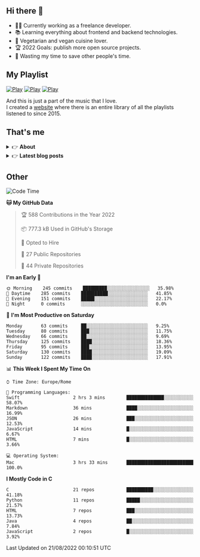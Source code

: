 <h2>Hi there 👋</h2>

- 👨‍💻 Currently working as a freelance developer.
- :books: Learning everything about frontend and backend technologies.
- 🌱 Vegetarian and vegan cuisine lover.
- :trophy: 2022 Goals: publish more open source projects.
- :dart: Wasting my time to save other people's time.

## My Playlist
[![Play](https://user-images.githubusercontent.com/22590804/173320312-c6ff4952-2d80-4da0-bc86-1a49d009b4a7.jpg)](https://music.apple.com/it/playlist/juice/pl.u-mJy83A8tGBvZWA)
[![Play](https://user-images.githubusercontent.com/22590804/173320788-49695c90-a4c3-48b3-8ac5-f6f4b944955f.jpg)](https://music.apple.com/it/playlist/gym/pl.u-38oWWgbT3gryK0)
[![Play](https://user-images.githubusercontent.com/22590804/173321081-fd673357-e189-4e1d-bf6a-fc8048872de2.jpg)](https://music.apple.com/it/playlist/relax/pl.u-9N9LLp3u27KNLk)

And this is just a part of the music that I love.  
I created a [website](http://simonemargiomusic.im) where there is an entire library of all the playlists listened to since 2015.

## That's me
<!-- markdownlint-disable MD033 -->
<details>
    <summary>&#128073 <b>About</b></summary><br/>

<!-- BLOG-POST-LIST:START -->
- :books: [Books](https://simonemargio.im/me/books/)
- 🎧 [Music](https://simonemargio.im/me/music/)
- 🏃‍♂️ [Sport](https://simonemargio.im/me/sport/)
- 🎬 [Show](https://simonemargio.im/me/show/)
- 🎮 [Game](https://simonemargio.im/me/game/)
- 💰 [Expenses](https://simonemargio.im/me/expenses/)
<!-- BLOG-POST-LIST:END -->
</details>

<details>
    <summary>&#128073 <b>Latest blog posts</b></summary><br/>

<!-- BLOG-POST-LIST:START -->
- [Apple Music](https://simonemargio.im/blog/applemusic/)
- [iCloud Keychain](https://simonemargio.im/blog/icloudkeychain/)
- [Digital legacy](https://simonemargio.im/blog/digitallegacy/)
- [Usability](https://simonemargio.im/blog/usability/)
- [Bitwarden](https://simonemargio.im/blog/bitwarden/)
- [About EXIF metadata](https://simonemargio.im/blog/aboutexifmetadata/)
- [Stop using whatsapp](https://simonemargio.im/blog/stopusingwhatsapp/)
- [Password Managers](https://simonemargio.im/blog/managepasswords/)
- [Always backup](https://simonemargio.im/blog/backup/)
- [Fix Apple Watch battery life](https://simonemargio.im/blog/fixapplewatch/)
- [Summer reading](https://simonemargio.im/blog/summer-reading/)
<!-- BLOG-POST-LIST:END -->
</details>





## Other

<!--START_SECTION:waka-->
![Code Time](http://img.shields.io/badge/Code%20Time-232%20hrs%2019%20mins-blue)

**🐱 My GitHub Data** 

> 🏆 588 Contributions in the Year 2022
 > 
> 📦 777.3 kB Used in GitHub's Storage 
 > 
> 💼 Opted to Hire
 > 
> 📜 27 Public Repositories 
 > 
> 🔑 44 Private Repositories  
 > 
**I'm an Early 🐤** 

```text
🌞 Morning    245 commits    █████████░░░░░░░░░░░░░░░░   35.98% 
🌆 Daytime    285 commits    ██████████░░░░░░░░░░░░░░░   41.85% 
🌃 Evening    151 commits    █████░░░░░░░░░░░░░░░░░░░░   22.17% 
🌙 Night      0 commits      ░░░░░░░░░░░░░░░░░░░░░░░░░   0.0%

```
📅 **I'm Most Productive on Saturday** 

```text
Monday       63 commits     ██░░░░░░░░░░░░░░░░░░░░░░░   9.25% 
Tuesday      80 commits     ███░░░░░░░░░░░░░░░░░░░░░░   11.75% 
Wednesday    66 commits     ██░░░░░░░░░░░░░░░░░░░░░░░   9.69% 
Thursday     125 commits    ████░░░░░░░░░░░░░░░░░░░░░   18.36% 
Friday       95 commits     ███░░░░░░░░░░░░░░░░░░░░░░   13.95% 
Saturday     130 commits    ████░░░░░░░░░░░░░░░░░░░░░   19.09% 
Sunday       122 commits    ████░░░░░░░░░░░░░░░░░░░░░   17.91%

```


📊 **This Week I Spent My Time On** 

```text
⌚︎ Time Zone: Europe/Rome

💬 Programming Languages: 
Swift                    2 hrs 3 mins        ██████████████░░░░░░░░░░░   58.07% 
Markdown                 36 mins             ████░░░░░░░░░░░░░░░░░░░░░   16.99% 
JSON                     26 mins             ███░░░░░░░░░░░░░░░░░░░░░░   12.53% 
JavaScript               14 mins             █░░░░░░░░░░░░░░░░░░░░░░░░   6.67% 
HTML                     7 mins              █░░░░░░░░░░░░░░░░░░░░░░░░   3.66%

💻 Operating System: 
Mac                      3 hrs 33 mins       █████████████████████████   100.0%

```

**I Mostly Code in C** 

```text
C                        21 repos            ██████████░░░░░░░░░░░░░░░   41.18% 
Python                   11 repos            █████░░░░░░░░░░░░░░░░░░░░   21.57% 
HTML                     7 repos             ███░░░░░░░░░░░░░░░░░░░░░░   13.73% 
Java                     4 repos             ██░░░░░░░░░░░░░░░░░░░░░░░   7.84% 
JavaScript               2 repos             █░░░░░░░░░░░░░░░░░░░░░░░░   3.92%

```



 Last Updated on 21/08/2022 00:10:51 UTC
<!--END_SECTION:waka-->



